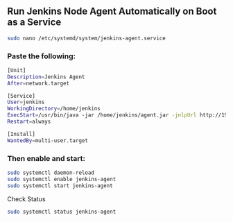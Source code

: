## Run Jenkins Node Agent Automatically on Boot as a Service
```sh
sudo nano /etc/systemd/system/jenkins-agent.service
```
### Paste the following:
```sh
[Unit]
Description=Jenkins Agent
After=network.target

[Service]
User=jenkins
WorkingDirectory=/home/jenkins
ExecStart=/usr/bin/java -jar /home/jenkins/agent.jar -jnlpUrl http://192.168.8.39:8080/computer/uat-agent/jenkins-agent.jnlp -secret <SECRET_KEY> -workDir /home/jenkins
Restart=always

[Install]
WantedBy=multi-user.target
```

### Then enable and start:
```sh
sudo systemctl daemon-reload
sudo systemctl enable jenkins-agent
sudo systemctl start jenkins-agent
```

Check Status
```sh
sudo systemctl status jenkins-agent
```
